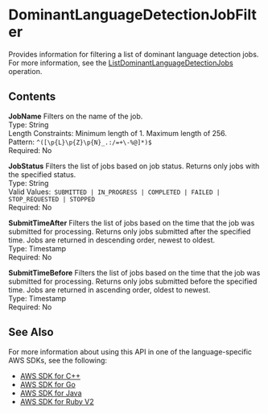 # DominantLanguageDetectionJobFilter<a name="API_DominantLanguageDetectionJobFilter"></a>

Provides information for filtering a list of dominant language detection jobs\. For more information, see the [ListDominantLanguageDetectionJobs](API_ListDominantLanguageDetectionJobs.md) operation\.

## Contents<a name="API_DominantLanguageDetectionJobFilter_Contents"></a>

 **JobName**   <a name="comprehend-Type-DominantLanguageDetectionJobFilter-JobName"></a>
Filters on the name of the job\.  
Type: String  
Length Constraints: Minimum length of 1\. Maximum length of 256\.  
Pattern: `^([\p{L}\p{Z}\p{N}_.:/=+\-%@]*)$`   
Required: No

 **JobStatus**   <a name="comprehend-Type-DominantLanguageDetectionJobFilter-JobStatus"></a>
Filters the list of jobs based on job status\. Returns only jobs with the specified status\.  
Type: String  
Valid Values:` SUBMITTED | IN_PROGRESS | COMPLETED | FAILED | STOP_REQUESTED | STOPPED`   
Required: No

 **SubmitTimeAfter**   <a name="comprehend-Type-DominantLanguageDetectionJobFilter-SubmitTimeAfter"></a>
Filters the list of jobs based on the time that the job was submitted for processing\. Returns only jobs submitted after the specified time\. Jobs are returned in descending order, newest to oldest\.  
Type: Timestamp  
Required: No

 **SubmitTimeBefore**   <a name="comprehend-Type-DominantLanguageDetectionJobFilter-SubmitTimeBefore"></a>
Filters the list of jobs based on the time that the job was submitted for processing\. Returns only jobs submitted before the specified time\. Jobs are returned in ascending order, oldest to newest\.  
Type: Timestamp  
Required: No

## See Also<a name="API_DominantLanguageDetectionJobFilter_SeeAlso"></a>

For more information about using this API in one of the language\-specific AWS SDKs, see the following:
+  [AWS SDK for C\+\+](https://docs.aws.amazon.com/goto/SdkForCpp/comprehend-2017-11-27/DominantLanguageDetectionJobFilter) 
+  [AWS SDK for Go](https://docs.aws.amazon.com/goto/SdkForGoV1/comprehend-2017-11-27/DominantLanguageDetectionJobFilter) 
+  [AWS SDK for Java](https://docs.aws.amazon.com/goto/SdkForJava/comprehend-2017-11-27/DominantLanguageDetectionJobFilter) 
+  [AWS SDK for Ruby V2](https://docs.aws.amazon.com/goto/SdkForRubyV2/comprehend-2017-11-27/DominantLanguageDetectionJobFilter) 